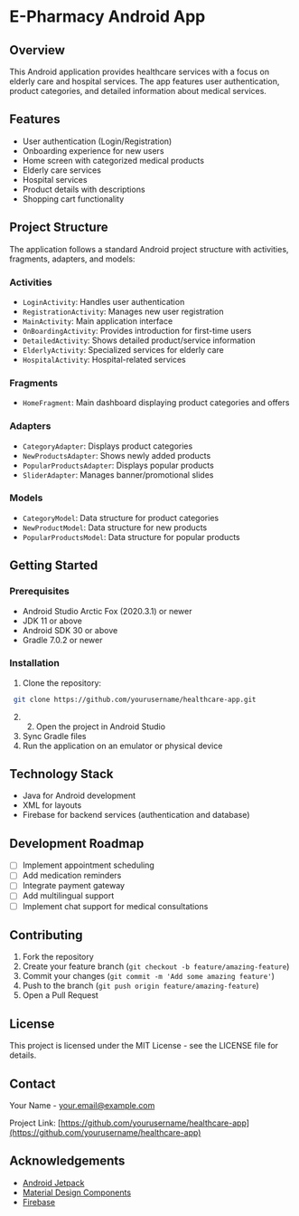 # E-Pharmacy Android App

## Overview
This Android application provides healthcare services with a focus on elderly care and hospital services. The app features user authentication, product categories, and detailed information about medical services.

## Features
- User authentication (Login/Registration)
- Onboarding experience for new users
- Home screen with categorized medical products
- Elderly care services
- Hospital services
- Product details with descriptions
- Shopping cart functionality

## Project Structure
The application follows a standard Android project structure with activities, fragments, adapters, and models:

### Activities
- `LoginActivity`: Handles user authentication
- `RegistrationActivity`: Manages new user registration
- `MainActivity`: Main application interface
- `OnBoardingActivity`: Provides introduction for first-time users
- `DetailedActivity`: Shows detailed product/service information
- `ElderlyActivity`: Specialized services for elderly care
- `HospitalActivity`: Hospital-related services

### Fragments
- `HomeFragment`: Main dashboard displaying product categories and offers

### Adapters
- `CategoryAdapter`: Displays product categories
- `NewProductsAdapter`: Shows newly added products
- `PopularProductsAdapter`: Displays popular products
- `SliderAdapter`: Manages banner/promotional slides

### Models
- `CategoryModel`: Data structure for product categories
- `NewProductModel`: Data structure for new products
- `PopularProductsModel`: Data structure for popular products

## Getting Started

### Prerequisites
- Android Studio Arctic Fox (2020.3.1) or newer
- JDK 11 or above
- Android SDK 30 or above
- Gradle 7.0.2 or newer

### Installation
1. Clone the repository:
```bash
 git clone https://github.com/yourusername/healthcare-app.git
```
2. 2. Open the project in Android Studio
3. Sync Gradle files
4. Run the application on an emulator or physical device

## Technology Stack
- Java for Android development
- XML for layouts
- Firebase for backend services (authentication and database)

## Development Roadmap
- [ ] Implement appointment scheduling
- [ ] Add medication reminders
- [ ] Integrate payment gateway
- [ ] Add multilingual support
- [ ] Implement chat support for medical consultations

## Contributing
1. Fork the repository
2. Create your feature branch (`git checkout -b feature/amazing-feature`)
3. Commit your changes (`git commit -m 'Add some amazing feature'`)
4. Push to the branch (`git push origin feature/amazing-feature`)
5. Open a Pull Request

## License
This project is licensed under the MIT License - see the LICENSE file for details.

## Contact
Your Name - [your.email@example.com](mailto:your.email@example.com)

Project Link: [https://github.com/yourusername/healthcare-app](https://github.com/yourusername/healthcare-app)

## Acknowledgements
- [Android Jetpack](https://developer.android.com/jetpack)
- [Material Design Components](https://material.io/develop/android)
- [Firebase](https://firebase.google.com/)
